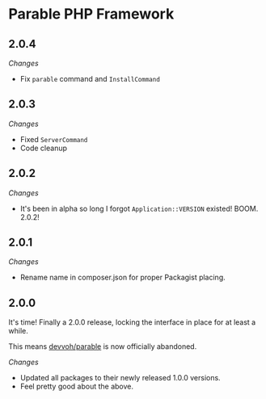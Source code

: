 # Parable PHP Framework

## 2.0.4

_Changes_
- Fix `parable` command and `InstallCommand`

## 2.0.3

_Changes_
- Fixed `ServerCommand`
- Code cleanup

## 2.0.2

_Changes_
- It's been in alpha so long I forgot `Application::VERSION` existed! BOOM. 2.0.2!

## 2.0.1

_Changes_
- Rename name in composer.json for proper Packagist placing.

## 2.0.0

It's time! Finally a 2.0.0 release, locking the interface in place for at least a while.

This means [devvoh/parable](https://github.com/devvoh/parable) is now officially abandoned.

_Changes_
- Updated all packages to their newly released 1.0.0 versions.
- Feel pretty good about the above.
